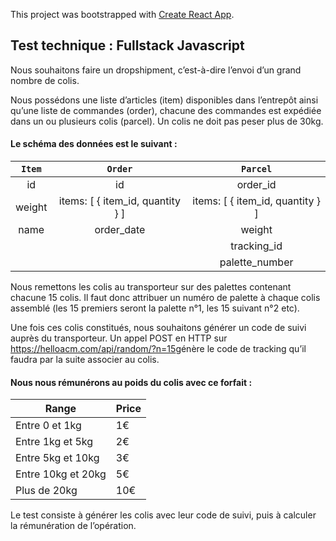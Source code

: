 This project was bootstrapped with [Create React App](https://github.com/facebook/create-react-app).

## Test technique : Fullstack Javascript

Nous souhaitons faire un ​dropshipment​​, c’est-à-dire l’envoi d’un grand nombre de colis.

Nous possédons une liste d’articles (​item​) disponibles dans l’entrepôt ainsi qu’une liste de commandes (​order​), chacune des commandes est expédiée dans un ou plusieurs colis (​parcel​). Un colis ne doit pas peser plus de 30kg.

#### Le schéma des données est le suivant :

| `Item` |             `Order`              |             `Parcel`             |
| :----: | :------------------------------: | :------------------------------: |
|   id   |                id                |             order_id             |
| weight | items: [ { item_id, quantity } ] | items: [ { item_id, quantity } ] |
|  name  |            order_date            |              weight              |
|        |                                  |           tracking_id            |
|        |                                  |          palette_number          |

Nous remettons les colis au transporteur sur des palettes contenant chacune 15 colis. Il faut donc attribuer un numéro de palette à chaque colis assemblé (les 15 premiers seront la palette n°1, les 15 suivant n°2 etc).

Une fois ces colis constitués, nous souhaitons générer un code de suivi auprès du transporteur. Un appel POST en HTTP sur ​https://helloacm.com/api/random/?n=15​ génère le code de tracking qu’il faudra par la suite associer au colis.

#### Nous nous rémunérons au poids du colis avec ce forfait :

| Range              | Price |
| ------------------ | ----- |
| Entre 0 et 1kg     | 1€    |
| Entre 1kg et 5kg   | 2€    |
| Entre 5kg et 10kg  | 3€    |
| Entre 10kg et 20kg | 5€    |
| Plus de 20kg       | 10€   |

Le test consiste à générer les colis avec leur code de suivi, puis à calculer la rémunération de l’opération.
